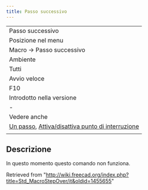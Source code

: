 ```yaml
---
title: Passo successivo
---
```


|                                                                                                                                                        |
| ------------------------------------------------------------------------------------------------------------------------------------------------------ |
| Passo successivo                                                                                                                                       |
| Posizione nel menu                                                                                                                                     |
| Macro → Passo successivo                                                                                                                               |
| Ambiente                                                                                                                                               |
| Tutti                                                                                                                                                  |
| Avvio veloce                                                                                                                                           |
| F10                                                                                                                                                    |
| Introdotto nella versione                                                                                                                              |
| -                                                                                                                                                      |
| Vedere anche                                                                                                                                           |
| [Un passo](/Std_MacroStepInto/it "Std MacroStepInto/it"), [Attiva/disattiva punto di interruzione](/Std_ToggleBreakpoint/it "Std ToggleBreakpoint/it") |
|                                                                                                                                                        |

## Descrizione

In questo momento questo comando non funziona.

Retrieved from "<http://wiki.freecad.org/index.php?title=Std_MacroStepOver/it&oldid=1455655>"
